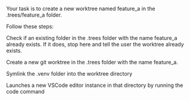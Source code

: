 Your task is to create a new worktree named feature_a in the .trees/feature_a folder.

Follow these steps:

Check if an existing folder in the .trees folder with the name feature_a already exists. If it does, stop here and tell the user the worktree already exists.

Create a new git worktree in the .trees folder with the name feature_a.

Symlink the .venv folder into the worktree directory

Launches a new VSCode editor instance in that directory by running the code command

